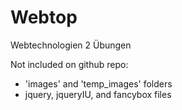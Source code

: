 ﻿Webtop
======

Webtechnologien 2 Übungen

Not included on github repo:
- 'images' and 'temp_images' folders
- jquery, jqueryIU, and fancybox files
